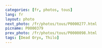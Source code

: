 ```yaml
---
categories: [fr, photos, tous]
lang: fr
layout: photo
next_photo: /fr/photos/tous/P0000277.html
picname: P0000379
prev_photo: /fr/photos/tous/P0000098.html
tags: [Dead Oryx, Thilo]
---
```

